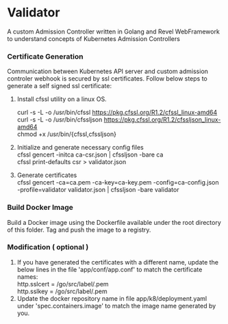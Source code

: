 # Validator

A custom Admission Controller written in Golang and Revel WebFramework to understand concepts of Kubernetes Admission Controllers

### Certificate Generation
Communication between Kubernetes API server and custom admission controler webhook is secured by ssl certificates. Follow below steps to generate a self signed ssl certificate:

1) Install cfssl utility on a linux OS.

    curl -s -L -o /usr/bin/cfssl https://pkg.cfssl.org/R1.2/cfssl_linux-amd64  
    curl -s -L -o /usr/bin/cfssljson https://pkg.cfssl.org/R1.2/cfssljson_linux-amd64  
    chmod +x /usr/bin/{cfssl,cfssljson}
2) Initialize and generate necessary config files  
    cfssl gencert -initca ca-csr.json | cfssljson -bare ca  
    cfssl print-defaults csr > validator.json
3) Generate certificates  
    cfssl gencert -ca=ca.pem -ca-key=ca-key.pem -config=ca-config.json -profile=validator validator.json | cfssljson -bare validator

### Build Docker Image
Build a Docker image using the Dockerfile available under the root directory of this folder. Tag and push the image to a registry.

### Modification ( optional )
1) If you have generated the certificates with a different name, update the below lines in the file 'app/conf/app.conf' to match the certificate names:  
    http.sslcert = /go/src/label/<newname>.pem  
    http.sslkey = /go/src/label/<newname>.pem
2) Update the docker repository name in file app/k8/deployment.yaml under 'spec.containers.image' to match the image name generated by you.
